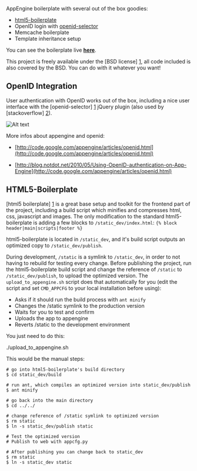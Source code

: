 AppEngine boilerplate with several out of the box goodies:

* [html5-boilerplate](https://github.com/paulirish/html5-boilerplate)
* OpenID login with [openid-selector](http://code.google.com/p/openid-selector/)
* Memcache boilerplate
* Template inheritance setup

You can see the boilerplate live **[here](http://ae-boilerplate.appspot.com)**.

This project is freely available under the [BSD license] [1], all code included is also
covered by the BSD. You can do with it whatever you want!

   [1]: http://www.opensource.org/licenses/bsd-license.php


OpenID Integration
------------------

User authentication with OpenID works out of the box, including a nice user 
interface with the [openid-selector] [1] jQuery plugin (also used by [stackoverflow] [2]).

![Alt text](http://lh4.ggpht.com/_IfEh7XYTTeE/STA1yGHn79I/AAAAAAAAADc/IXKrRpick4w/step1.png)

More infos about appengine and openid:

* [http://code.google.com/appengine/articles/openid.html](http://code.google.com/appengine/articles/openid.html)
* [http://blog.notdot.net/2010/05/Using-OpenID-authentication-on-App-Engine](http://code.google.com/appengine/articles/openid.html)
    
   [1]: http://code.google.com/p/openid-selector/
   [2]: http://stackoverflow.com/users/login


HTML5-Boilerplate
-----------------
[html5 boilerplate] [1] is a great base setup and toolkit for the frontend part of the 
project, including a build script which minifies and compresses html, css, javascript and 
images. The only modification to the standard html5-boilerplate is adding a 
few blocks to ``/static_dev/index.html``: ``{% block header|main|scripts|footer %}``

html5-boilerplate is located in ``/static_dev``, and it's build script 
outputs an optimized copy to ``/static_dev/publish``.

During development, ``/static`` is a symlink to ``/static_dev``, in order to 
not having to rebuild for testing every change. Before publishing the project, 
run the html5-boilerplate build script and change the reference of ``/static`` 
to ``/static_dev/publish``, to upload the optimized version. The ``upload_to_appengine.sh``
script does that automatically for you (edit the script and set ``CMD_APPCFG`` to your
local installation before using):

- Asks if it should run the build process with ``ant minify``
- Changes the /static symlink to the production version
- Waits for you to test and confirm
- Uploads the app to appengine
- Reverts /static to the development environment

You just need to do this:

  ./upload_to_appengine.sh

This would be the manual steps:

    # go into html5-boilerplate's build directory    
    $ cd static_dev/build 
    
    # run ant, which compiles an optimized version into static_dev/publish
    $ ant minify
    
    # go back into the main directory
    $ cd ../../
    
    # change reference of /static symlink to optimized version
    $ rm static
    $ ln -s static_dev/publish static
    
    # Test the optimized version
    # Publish to web with appcfg.py
    
    # After publishing you can change back to static_dev
    $ rm static
    $ ln -s static_dev static
     
   [1]: https://github.com/paulirish/html5-boilerplate
    
